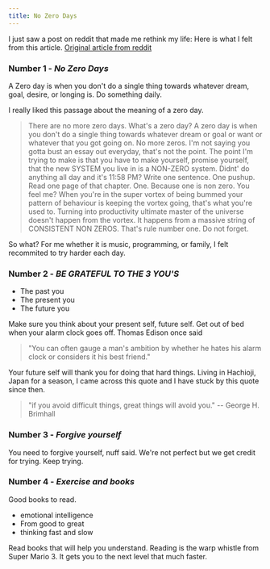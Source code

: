 ```yaml
---
title: No Zero Days
---
```


I just saw a post on reddit that made me rethink my life: Here is what I felt from this article. [Original article from reddit](https://www.reddit.com/r/getdisciplined/comments/1q96b5/i_just_dont_care_about_myself/)

### Number 1 - *No Zero Days*

A Zero day is when you don't do a single thing towards whatever dream, goal, desire, or longing is. Do something daily.

I really liked this passage about the meaning of a zero day.

> There are no more zero days. What's a zero day? A zero day is when you don't do a single thing towards whatever dream or goal or want or whatever that you got going on. No more zeros. I'm not saying you gotta bust an essay out everyday, that's not the point. The point I'm trying to make is that you have to make yourself, promise yourself, that the new SYSTEM you live in is a NON-ZERO system. Didnt' do anything all day and it's 11:58 PM? Write one sentence. One pushup. Read one page of that chapter. One. Because one is non zero. You feel me? When you're in the super vortex of being bummed your pattern of behaviour is keeping the vortex going, that's what you're used to. Turning into productivity ultimate master of the universe doesn't happen from the vortex. It happens from a massive string of CONSISTENT NON ZEROS. That's rule number one. Do not forget.

So what? For me whether it is music, programming, or family, I felt recommited to try harder each day.

### Number 2 - *BE GRATEFUL TO THE 3 YOU'S*
 * The past you
 * The present you
 * The future you

 Make sure you think about your present self, future self. Get out of bed when your alarm clock goes off. Thomas Edison once said

> "You can often gauge a man's ambition by whether he hates his alarm clock or considers it his best friend."

 Your future self will thank you for doing that hard things. Living in Hachioji, Japan for a season, I came across this quote and I have stuck by this quote since then.

> "if you avoid difficult things, great things will avoid you."
> -- George H. Brimhall

### Number 3 - *Forgive yourself*
You need to forgive yourself, nuff said. We're not perfect but we get credit for trying. Keep trying.

### Number 4 - *Exercise and books*
  Good books to read.
  * emotional intelligence
  * From good to great
  * thinking fast and slow

Read books that will help you understand. Reading is the warp whistle from Super Mario 3. It gets you to the next level that much faster.

